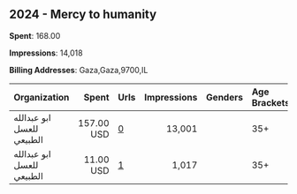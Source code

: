 ## 2024 - Mercy to humanity 
**Spent**: 168.00

**Impressions**: 14,018

**Billing Addresses**: Gaza,Gaza,9700,IL

|Organization|Spent|Urls|Impressions|Genders|Age Brackets|Country Codes|
|:---|---:|:---|---:|:---|:---|:---|
|ابو عبدالله للعسل الطبيعي|157.00 USD|[0](https://www.snap.com/political-ads/asset/ac7b3c2bc27ae7cdefd91c1f50b984057df7fdafa5239c0fafd11e3dd257a6bf?mediaType=mp4)|13,001||35+|saudi arabia|
|ابو عبدالله للعسل الطبيعي|11.00 USD|[1](https://www.snap.com/political-ads/asset/a510b6bd90b74baca7693ae85699b87ea0fb35364517cfa5a339c42836026c51?mediaType=mp4)|1,017||35+|saudi arabia|
